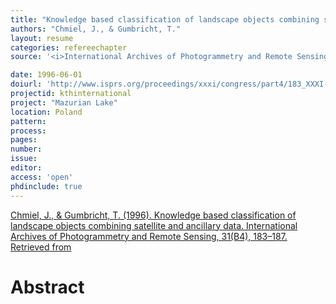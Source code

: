 ```yaml
---
title: "Knowledge based classification of landscape objects combining satellite and ancillary data."
authors: "Chmiel, J., & Gumbricht, T."
layout: resume
categories: refereechapter
source: '<i>International Archives of Photogrammetry and Remote Sensing</i>, 31(B4), 183–187'

date: 1996-06-01
doiurl: 'http://www.isprs.org/proceedings/xxxi/congress/part4/183_XXXI-part4.pdf'
projectid: kthinternational
project: "Mazurian Lake"
location: Poland
pattern:
process:
pages:
number:
issue:
editor:
access: 'open'
phdinclude: true
---
```


[Chmiel, J., & Gumbricht, T. (1996). Knowledge based classification of landscape objects combining satellite and ancillary data. International Archives of Photogrammetry and Remote Sensing, 31(B4), 183–187. Retrieved from](http://www.isprs.org/proceedings/xxxi/congress/part4/183_XXXI-part4.pdf)

<h1 class='foot-description'>Abstract</h1>
